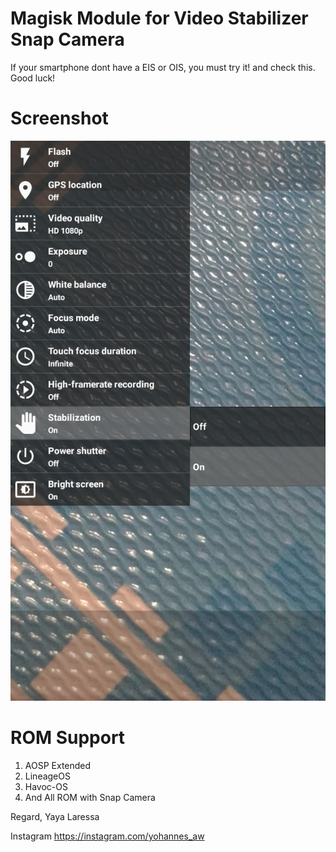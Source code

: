 # Magisk Module for Video Stabilizer Snap Camera

If your smartphone dont have a EIS or OIS, you must try it! and check this.
Good luck!

# Screenshot

![Video Stabilizer](https://github.com/yayalaressa/MagiskModule_VideoStabilizerSnapCamera/blob/main/Snap.jpg?raw=true)

# ROM Support
1. AOSP Extended
2. LineageOS
3. Havoc-OS
4. And All ROM with Snap Camera

Regard,
Yaya Laressa 

Instagram https://instagram.com/yohannes_aw
